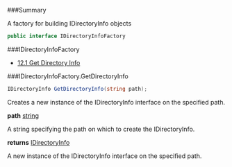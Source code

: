 ﻿<!--bl
(filemeta
    (title "Directory Info Factory"))
/bl-->

###Summary

A factory for building IDirectoryInfo objects

```csharp
public interface IDirectoryInfoFactory
```

###IDirectoryInfoFactory

- [12.1 Get Directory Info](#user-content-idirectoryinfofactorygetdirectoryinfo)

###IDirectoryInfoFactory.GetDirectoryInfo

```csharp
IDirectoryInfo GetDirectoryInfo(string path);
```

Creates a new instance of the IDirectoryInfo interface on the specified path.

**path** [string](https://docs.microsoft.com/en-us/dotnet/api/system.string?view=net-6.0)

A string specifying the path on which to create the IDirectoryInfo.

**returns** [IDirectoryInfo](#user-content-directory-info)

A new instance of the IDirectoryInfo interface on the specified path.